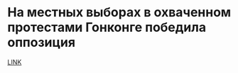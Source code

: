 # На местных выборах в охваченном протестами Гонконге победила оппозиция



[LINK](https://varlamov.ru/3680285.html)